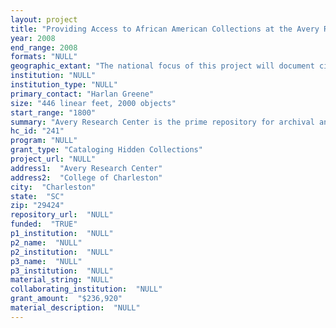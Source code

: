 ```yaml
--- 
layout: project 
title: "Providing Access to African American Collections at the Avery Research Center"
year: 2008
end_range: 2008
formats: "NULL"
geographic_extant: "The national focus of this project will document civil rights in Louisiana, Mississippi, and Georgia; New York and Illinois; and California."
institution: "NULL"
institution_type: "NULL"
primary_contact: "Harlan Greene"
size: "446 linear feet, 2000 objects"
start_range: "1800"
summary: "Avery Research Center is the prime repository for archival and material culture documenting the African American experience in Charleston and South Carolina. Despite an African American majority in the area for centuries, no repository focused on the topic until Avery, founded in 1985. Materials are diverse in format and topic. They include papers of civil rights leaders, free black families before the Civil War, 19th century burial societies, a leader of the local NAACP, an educator and developer of early black pride educational materials and associate of Malcolm X, papers of community organizers and business people, social and benevolent organizations; the papers of the first African American woman in the state legislature, oral histories of civil rights workers and sweetgrass basket makers carrying on an endangered craft, and a significant and large collection of international scope and value: the field notes, images, films, etc. of anthropologist Colin Turnbull, famous for his work on pygmies and other African people, with those papers of his collaborator Joseph Towles. Also included are hundreds of slave and African artifacts, and collections of images of local African American photographers and subjects, as well as vertical files arranged by topic. Art on paper and canvas include those by significant African American artists. While a few collections predate the Civil War, most span ca. 1880 to today. Except for the Turnbull/Towles papers, collections focus on the United States."
hc_id: "241"
program: "NULL"
grant_type: "Cataloging Hidden Collections"
project_url: "NULL"
address1:  "Avery Research Center"
address2:  "College of Charleston"
city:  "Charleston"
state:  "SC"
zip: "29424"
repository_url:  "NULL"
funded:  "TRUE"
p1_institution:  "NULL"
p2_name:  "NULL"
p2_institution:  "NULL"
p3_name:  "NULL"
p3_institution:  "NULL"
material_string: "NULL"
collaborating_institution:  "NULL"
grant_amount:  "$236,920"
material_description:  "NULL"
---
```


